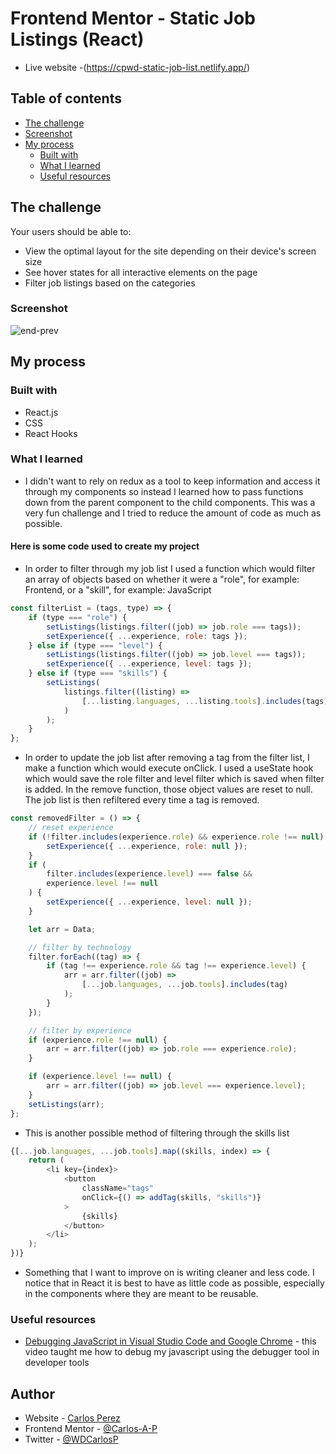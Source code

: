 # Frontend Mentor - Static Job Listings (React)

- Live website -(https://cpwd-static-job-list.netlify.app/)

## Table of contents

- [The challenge](#the-challenge)
- [Screenshot](#screenshot)
- [My process](#my-process)
  - [Built with](#built-with)
  - [What I learned](#what-i-learned)
  - [Useful resources](#useful-resources)

## The challenge

Your users should be able to:

- View the optimal layout for the site depending on their device's screen size
- See hover states for all interactive elements on the page
- Filter job listings based on the categories

### Screenshot

![end-prev](https://user-images.githubusercontent.com/85038929/151092914-1beb65af-4bbf-4d66-bfac-fc1d27e43709.png)

## My process

### Built with

- React.js
- CSS
- React Hooks

### What I learned

- I didn't want to rely on redux as a tool to keep information and access it through my components so instead I learned how to pass functions down from the parent component to the child components. This was a very fun challenge and I tried to reduce the amount of code as much as possible.

#### Here is some code used to create my project

- In order to filter through my job list I used a function which would filter an array of objects based on whether it were a "role", for example: Frontend, or a "skill", for example: JavaScript

```Javascript
const filterList = (tags, type) => {
	if (type === "role") {
		setListings(listings.filter((job) => job.role === tags));
		setExperience({ ...experience, role: tags });
	} else if (type === "level") {
		setListings(listings.filter((job) => job.level === tags));
		setExperience({ ...experience, level: tags });
	} else if (type === "skills") {
		setListings(
			listings.filter((listing) =>
				[...listing.languages, ...listing.tools].includes(tags)
			)
		);
	}
};
```

- In order to update the job list after removing a tag from the filter list, I make a function which would execute onClick. I used a useState hook which would save the role filter and level filter which is saved when filter is added. In the remove function, those object values are reset to null. The job list is then refiltered every time a tag is removed.

```Javascript
const removedFilter = () => {
	// reset experience
	if (!filter.includes(experience.role) && experience.role !== null) {
		setExperience({ ...experience, role: null });
	}
	if (
		filter.includes(experience.level) === false &&
		experience.level !== null
	) {
		setExperience({ ...experience, level: null });
	}

	let arr = Data;

	// filter by technology
	filter.forEach((tag) => {
		if (tag !== experience.role && tag !== experience.level) {
			arr = arr.filter((job) =>
				[...job.languages, ...job.tools].includes(tag)
			);
		}
	});

	// filter by experience
	if (experience.role !== null) {
		arr = arr.filter((job) => job.role === experience.role);
	}

	if (experience.level !== null) {
		arr = arr.filter((job) => job.level === experience.level);
	}
	setListings(arr);
};
```

- This is another possible method of filtering through the skills list

```JavaScript
{[...job.languages, ...job.tools].map((skills, index) => {
	return (
		<li key={index}>
			<button
				className="tags"
				onClick={() => addTag(skills, "skills")}
			>
				{skills}
			</button>
		</li>
	);
})}
```

- Something that I want to improve on is writing cleaner and less code. I notice that in React it is best to have as little code as possible, especially in the components where they are meant to be reusable.

### Useful resources

- [Debugging JavaScript in Visual Studio Code and Google Chrome](https://www.youtube.com/watch?v=AX7uybwukkk&ab_channel=JamesQQuick) - this video taught me how to debug my javascript using the debugger tool in developer tools

## Author

- Website - [Carlos Perez](https://carlospwd.netlify.app/)
- Frontend Mentor - [@Carlos-A-P](https://www.frontendmentor.io/profile/Carlos-A-P)
- Twitter - [@WDCarlosP](https://www.twitter.com/WDCarlosP)
